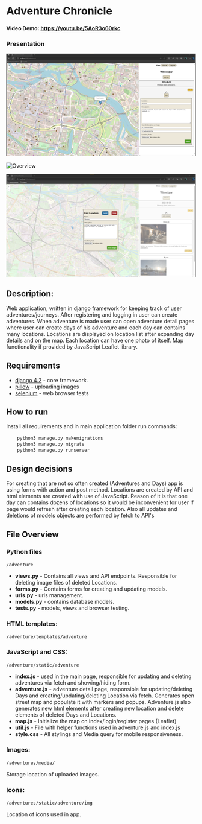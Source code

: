 # Adventure Chronicle
#### Video Demo: https://youtu.be/5AoR3o60rkc
### Presentation

![Adding new location](presentation1.png)

![Overview](presentation2.png)

![editing location](presentation3.png)

## Description:
Web application, written in django framework for keeping track of user adventures/journeys. After registering and logging in user can create adventures. When adventure is made user can open adventure detail pages where user can create days of his adventure and each day can contains many locations. Locations are displayed on location list after expanding day details and on the map. Each location can have one photo of itself. Map functionality if provided by JavaScript Leaflet library. 

## Requirements
* [django 4.2](https://www.djangoproject.com/) - core framework.
* [pillow](https://pypi.org/project/Pillow/) - uploading images
* [selenium](https://pypi.org/project/selenium/) - web browser tests

## How to run
Install all requirements and in main application folder run commands:

        python3 manage.py makemigrations
        python3 manage.py migrate
        python3 manage.py runserver

## Design decisions
For creating that are not so often created (Adventures and Days) app is using forms with action and post method. Locations are created by API and html elements are created with use of JavaScript. Reason of it is that one day can contains dozens of locations so it would be inconvenient for user if page would refresh after creating each location. 
Also all updates and deletions of models objects are performed by fetch to API's

## File Overview

### Python files
```
/adventure
```
* **views.py** - Contains all views and API endpoints. Responsible for deleting image files of deleted Locations.
* **forms.py** - Contains forms for creating and updating models. 
* **urls.py** - urls management.
* **models.py** - contains database models.
* **tests.py** - models, views and browser testing.

### HTML templates:
```
/adventure/templates/adventure
```
### JavaScript and CSS:
```
/adventure/static/adventure
```
* **index.js** - used in the main page, responsible for updating and deleting adventures via fetch and showing/hiding form.
* **adventure.js** - adventure detail page, responsible for updating/deleting Days and creating/updating/deleting Location via fetch. Generates open street map and populate it with markers and popups. Adventure.js also generates new html elements after creating new location and delete elements of deleted Days and Locations. 
* **map.js** - Initialize the map on index/login/register pages (Leaflet)
* **util.js** - File with helper functions used in adventure.js and index.js
* **style.css** - All stylings and Media query for mobile responsiveness.

### Images:
```
/adventures/media/
```
Storage location of uploaded images.

### Icons:
```
/adventures/static/adventure/img
```
Location of icons used in app.